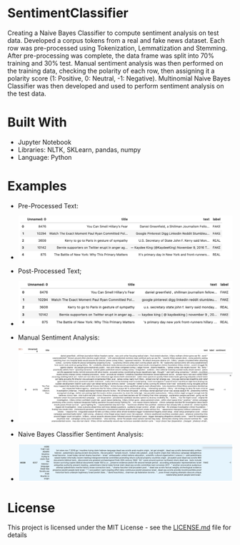 # SentimentClassifier
Creating a Naive Bayes Classifier to compute sentiment analysis on test data. Developed a corpus tokens from a real and fake news dataset. Each row was pre-processed using Tokenization, Lemmatization and Stemming. After pre-processing was complete, the data frame was split into 70% training and 30% test. Manual sentiment analysis was then performed on the training data, checking the polarity of each row, then assigning it a polarity score (1: Positive, 0: Neutral, -1: Negative). Multinomial Naive Bayes Classifier was then developed and used to perform sentiment analysis on the test data. 


# Built With
 
* Jupyter Notebook
* Libraries: NLTK, SKLearn, pandas, numpy
* Language: Python

# Examples

* Pre-Processed Text:
* ![pre-processed](images/pre-processed.png)

* Post-Processed Text;
* ![post-processed](images/post-processed.png)


* Manual Sentiment Analysis:
* ![manual_sentimnent](images/manual_sentiment.png)


* Naive Bayes Classifier Sentiment Analysis:
* ![naive_bayes](images/naive_bayes.png)



# License

This project is licensed under the MIT License - see the [LICENSE.md](LICENSE.md) file for details
